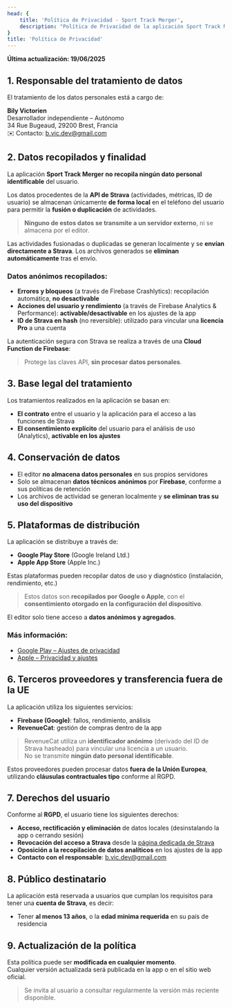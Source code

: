 ```yaml
---
head: {
    title: 'Política de Privacidad - Sport Track Merger',
    description: "Política de Privacidad de la aplicación Sport Track Merger"
}
title: 'Política de Privacidad'
---
```


**Última actualización: 19/06/2025**

## 1. Responsable del tratamiento de datos

El tratamiento de los datos personales está a cargo de:

**Bily Victorien**  
Desarrollador independiente – Autónomo  
34 Rue Bugeaud, 29200 Brest, Francia  
✉️ Contacto: [b.vic.dev@gmail.com](mailto:b.vic.dev@gmail.com)

## 2. Datos recopilados y finalidad

La aplicación **Sport Track Merger** **no recopila ningún dato personal identificable** del usuario.

Los datos procedentes de la **API de Strava** (actividades, métricas, ID de usuario) se almacenan únicamente **de forma local** en el teléfono del usuario para permitir la **fusión o duplicación** de actividades.  
> **Ninguno de estos datos se transmite a un servidor externo**, ni se almacena por el editor.

Las actividades fusionadas o duplicadas se generan localmente y se **envían directamente a Strava**. Los archivos generados se **eliminan automáticamente** tras el envío.

### Datos anónimos recopilados:

- **Errores y bloqueos** (a través de Firebase Crashlytics): recopilación automática, **no desactivable**
- **Acciones del usuario y rendimiento** (a través de Firebase Analytics & Performance): **activable/desactivable** en los ajustes de la app
- **ID de Strava en hash** (no reversible): utilizado para vincular una **licencia Pro** a una cuenta

La autenticación segura con Strava se realiza a través de una **Cloud Function de Firebase**:  
> Protege las claves API, **sin procesar datos personales**.

## 3. Base legal del tratamiento

Los tratamientos realizados en la aplicación se basan en:

- **El contrato** entre el usuario y la aplicación para el acceso a las funciones de Strava
- **El consentimiento explícito** del usuario para el análisis de uso (Analytics), **activable en los ajustes**

## 4. Conservación de datos

- El editor **no almacena datos personales** en sus propios servidores
- Solo se almacenan **datos técnicos anónimos** por **Firebase**, conforme a sus políticas de retención
- Los archivos de actividad se generan localmente y **se eliminan tras su uso del dispositivo**

## 5. Plataformas de distribución

La aplicación se distribuye a través de:

- **Google Play Store** (Google Ireland Ltd.)
- **Apple App Store** (Apple Inc.)

Estas plataformas pueden recopilar datos de uso y diagnóstico (instalación, rendimiento, etc.)  
> Estos datos son **recopilados por Google o Apple**, con el **consentimiento otorgado en la configuración del dispositivo**.

El editor solo tiene acceso a **datos anónimos y agregados**.

### Más información:

- [Google Play – Ajustes de privacidad](https://support.google.com/accounts/answer/3118621)  
- [Apple – Privacidad y ajustes](https://support.apple.com/108971)

## 6. Terceros proveedores y transferencia fuera de la UE

La aplicación utiliza los siguientes servicios:

- **Firebase (Google)**: fallos, rendimiento, análisis
- **RevenueCat**: gestión de compras dentro de la app

> RevenueCat utiliza un **identificador anónimo** (derivado del ID de Strava hasheado) para vincular una licencia a un usuario.  
> No se transmite **ningún dato personal identificable**.

Estos proveedores pueden procesar datos **fuera de la Unión Europea**, utilizando **cláusulas contractuales tipo** conforme al RGPD.

## 7. Derechos del usuario

Conforme al **RGPD**, el usuario tiene los siguientes derechos:

- **Acceso, rectificación y eliminación** de datos locales (desinstalando la app o cerrando sesión)
- **Revocación del acceso a Strava** desde la [página dedicada de Strava](https://www.strava.com/settings/apps)
- **Oposición a la recopilación de datos analíticos** en los ajustes de la app
- **Contacto con el responsable**: [b.vic.dev@gmail.com](mailto:b.vic.dev@gmail.com)

## 8. Público destinatario

La aplicación está reservada a usuarios que cumplan los requisitos para tener una **cuenta de Strava**, es decir:

- Tener **al menos 13 años**, o la **edad mínima requerida** en su país de residencia

## 9. Actualización de la política

Esta política puede ser **modificada en cualquier momento**.  
Cualquier versión actualizada será publicada en la app o en el sitio web oficial.

> Se invita al usuario a consultar regularmente la versión más reciente disponible.